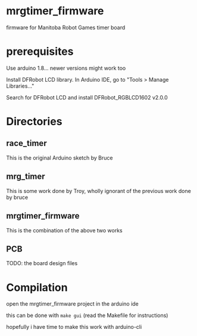 # mrgtimer\_firmware
firmware for Manitoba Robot Games timer board

# prerequisites

Use arduino 1.8... newer versions might work too

Install DFRobot LCD library.  In Arduino IDE, go to "Tools > Manage Libraries..."

Search for DFRobot LCD and install DFRobot\_RGBLCD1602 v2.0.0

# Directories

## race\_timer

This is the original Arduino sketch by Bruce

## mrg\_timer

This is some work done by Troy, wholly ignorant of the previous work done by bruce

## mrgtimer\_firmware

This is the combination of the above two works

## PCB

TODO: the board design files

# Compilation

open the mrgtimer\_firmware project in the arduino ide

this can be done with `make gui` (read the Makefile for instructions)

hopefully i have time to make this work with arduino-cli
